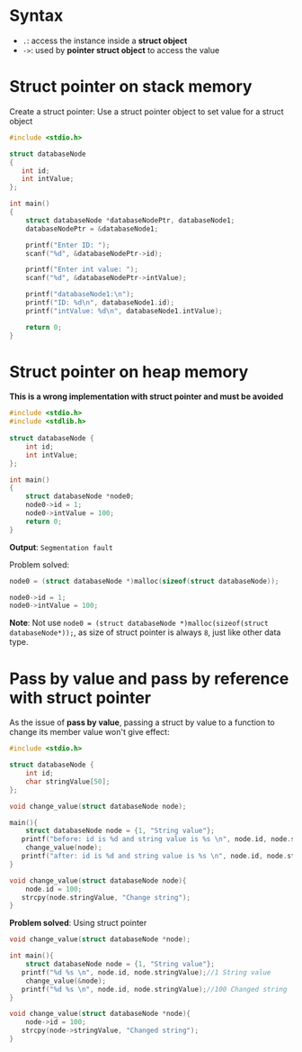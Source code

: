 # Syntax

* ``.``: access the instance inside a **struct object**
* ``->``: used by **pointer struct object** to access the value

# Struct pointer on stack memory

Create a struct pointer: Use a struct pointer object to set value for a struct object

```c
#include <stdio.h>

struct databaseNode
{
   int id;
   int intValue;
};

int main()
{
    struct databaseNode *databaseNodePtr, databaseNode1;
    databaseNodePtr = &databaseNode1;

    printf("Enter ID: ");
    scanf("%d", &databaseNodePtr->id);

    printf("Enter int value: ");
    scanf("%d", &databaseNodePtr->intValue);

    printf("databaseNode1:\n");
    printf("ID: %d\n", databaseNode1.id);
    printf("intValue: %d\n", databaseNode1.intValue);

    return 0;
}
```

# Struct pointer on heap memory

**This is a wrong implementation with struct pointer and must be avoided**

```c
#include <stdio.h> 
#include <stdlib.h>
  
struct databaseNode { 
    int id;
    int intValue;
}; 

int main() 
{ 
    struct databaseNode *node0;
    node0->id = 1;
    node0->intValue = 100;
    return 0; 
} 
```
**Output**: ``Segmentation fault``

Problem solved:

```c
node0 = (struct databaseNode *)malloc(sizeof(struct databaseNode));

node0->id = 1;
node0->intValue = 100;
```

**Note**: Not use ``node0 = (struct databaseNode *)malloc(sizeof(struct databaseNode*));``, as size of struct pointer is always ``8``, just like other data type.

# Pass by value and pass by reference with struct pointer

As the issue of **pass by value**, passing a struct by value to a function to change its member value won't give effect:

```c
#include <stdio.h>

struct databaseNode {
	int id;
	char stringValue[50];
};

void change_value(struct databaseNode node);

main(){
	struct databaseNode node = {1, "String value"};
   printf("before: id is %d and string value is %s \n", node.id, node.stringValue);//before: id is 1 and string value is String value
	change_value(node);
   printf("after: id is %d and string value is %s \n", node.id, node.stringValue);//after: id is 1 and string value is String value 
}

void change_value(struct databaseNode node){
	node.id = 100;
   strcpy(node.stringValue, "Change string");
}
```
**Problem solved**: Using struct pointer

```c
void change_value(struct databaseNode *node);

int main(){
	struct databaseNode node = {1, "String value"};
   printf("%d %s \n", node.id, node.stringValue);//1 String value
	change_value(&node);
   printf("%d %s \n", node.id, node.stringValue);//100 Changed string
}

void change_value(struct databaseNode *node){
	node->id = 100;
   strcpy(node->stringValue, "Changed string");
}
```
